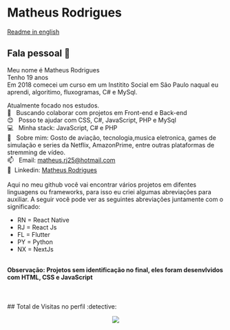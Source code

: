 # Matheus Rodrigues

[Readme in english](README_ENG.md)
## Fala pessoal 👋
Meu nome é Matheus Rodrigues
<br/>Tenho 19 anos 
<br/>Em 2018 comecei um curso em um Institito Social em São Paulo naqual eu aprendi, algoritimo, fluxogramas, C# e MySql.

 Atualmente focado nos estudos. 
 <br/> :purple_heart: &nbsp; Buscando colaborar com projetos em Front-end e Back-end
 <br/> :blush: &nbsp; Posso te ajudar com CSS, C#, JavaScript, PHP e MySql
 <br/> :computer: &nbsp; Minha stack: JavaScript, C# e PHP
 <br/> 💬  &nbsp; Sobre mim: Gosto de aviação, tecnologia,musica eletronica, games de simulação e series da Netflix, AmazonPrime, entre outras plataformas de stremming de vídeo.
 <br/> 📫 &nbsp; Email: matheus.rj25@hotmail.com
 <br/> 💙 &nbsp;Linkedin: [Matheus Rodrigues](https://www.linkedin.com/in/matheus-rodrigues-29759a165) 
 <br/>
 <br/> Aqui no meu github você vai encontrar vários projetos em difentes linguagens ou frameworks, para isso eu criei algumas abreviações para auxiliar. A seguir você pode ver as seguintes abreviações juntamente com o significado: 
 - RN = React Native
 - RJ = React Js
 - FL = Flutter
 - PY = Python
 - NX = NextJs
<br/>
<strong>Observação: Projetos sem identificação no final, eles foram desenvlvidos com HTML, CSS e JavaScript </strong>
 <br/>
 <br/>
 <br/>
 <br/>
 ## Total de Visitas no perfil :detective: <br>
 <p align="center"> 
   <img alingn="center" src="https://profile-counter.glitch.me/matheusrodri/count.svg" />
 </p>
</div>
<br/>
<br/>
